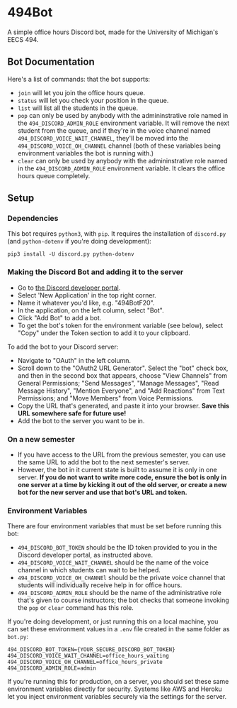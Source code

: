 # 494Bot

A simple office hours Discord bot, made for the University of Michigan's EECS 494.

## Bot Documentation
Here's a list of commands: that the bot supports:
- `join` will let you join the office hours queue.
- `status` will let you check your position in the queue.
- `list` will list all the students in the queue.
- `pop` can only be used by anybody with the admininstrative role named in the `494_DISCORD_ADMIN_ROLE` environment variable. It will remove the next student from the queue, and if they're in the voice channel named `494_DISCORD_VOICE_WAIT_CHANNEL`, they'll be moved into the `494_DISCORD_VOICE_OH_CHANNEL` channel (both of these variables being environment variables the bot is running with.)
- `clear` can only be used by anybody with the admininstrative role named in the `494_DISCORD_ADMIN_ROLE` environment variable. It clears the office hours queue completely.

## Setup

### Dependencies

This bot requires `python3`, with `pip`. It requires the installation of `discord.py` (and `python-dotenv` if you're doing development):

```
pip3 install -U discord.py python-dotenv
```

### Making the Discord Bot and adding it to the server

- Go to [the Discord developer portal](https://discord.com/developers/applications).
- Select 'New Application' in the top right corner.
- Name it whatever you'd like, e.g. "494BotF20".
- In the application, on the left column, select "Bot".
- Click "Add Bot" to add a bot.
- To get the bot's token for the environment variable (see below), select "Copy" under the Token section to add it to your clipboard.

To add the bot to your Discord server:
- Navigate to "OAuth" in the left column.
- Scroll down to the "OAuth2 URL Generator". Select the "bot" check box, and then in the second box that appears, choose "View Channels" from General Permissions; "Send Messages", "Manage Messages", "Read Message History", "Mention Everyone", and "Add Reactions" from Text Permissions; and "Move Members" from Voice Permissions.
- Copy the URL that's generated, and paste it into your browser. **Save this URL somewhere safe for future use!**
- Add the bot to the server you want to be in.

### On a new semester

- If you have access to the URL from the previous semester, you can use the same URL to add the bot to the next semester's server.
- However, the bot in it current state is built to assume it is only in one server. **If you do not want to write more code, ensure the bot is only in one server at a time by kicking it out of the old server, or create a new bot for the new server and use that bot's URL and token.**

### Environment Variables

There are four environment variables that must be set before running this bot:

- `494_DISCORD_BOT_TOKEN` should be the ID token provided to you in the Discord developer portal, as instructed above.
- `494_DISCORD_VOICE_WAIT_CHANNEL` should be the name of the voice channel in which students can wait to be helped.
- `494_DISCORD_VOICE_OH_CHANNEl` should be the private voice channel that students will individually receive help in for office hours.
- `494_DISCORD_ADMIN_ROLE` should be the name of the administrative role that's given to course instructors; the bot checks that someone invoking the `pop` or `clear` command has this role.

If you're doing development, or just running this on a local machine, you can set these environment values in a `.env` file created in the same folder as `bot.py`:

```
494_DISCORD_BOT_TOKEN={YOUR_SECURE_DISCORD_BOT_TOKEN}
494_DISCORD_VOICE_WAIT_CHANNEL=office_hours_waiting
494_DISCORD_VOICE_OH_CHANNEL=office_hours_private
494_DISCORD_ADMIN_ROLE=admin
```

If you're running this for production, on a server, you should set these same environment variables directly for security. Systems like AWS and Heroku let you inject environment variables securely via the settings for the server.
